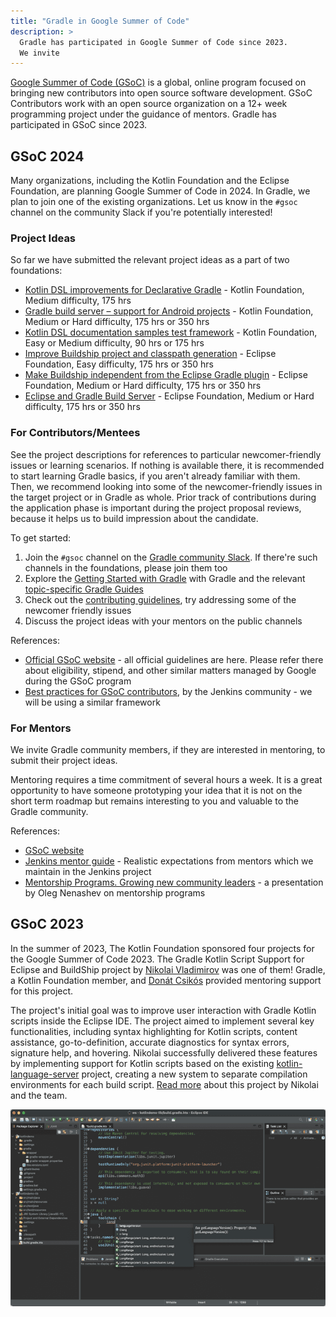 ```yaml
---
title: "Gradle in Google Summer of Code"
description: >
  Gradle has participated in Google Summer of Code since 2023.
  We invite 
---
```


[Google Summer of Code (GSoC)](https://summerofcode.withgoogle.com/) is a global,
online program focused on bringing new contributors into open source software development.
GSoC Contributors work with an open source organization on a 12+ week programming project
under the guidance of mentors.
Gradle has participated in GSoC since 2023.

## GSoC 2024

Many organizations, including the Kotlin Foundation and the Eclipse Foundation, are planning Google Summer of Code in 2024.
In Gradle, we plan to join one of the existing organizations.
Let us know in the `#gsoc` channel on the community Slack if you're potentially interested!

### Project Ideas

So far we have submitted the relevant project ideas as a part of two foundations:

- [Kotlin DSL improvements for Declarative Gradle](https://kotlinlang.org/docs/gsoc-2024.html#kotlin-dsl-improvements-for-declarative-gradle-medium-175-hrs) -
  Kotlin Foundation, Medium difficulty, 175 hrs
- [Gradle build server – support for Android projects](https://kotlinlang.org/docs/gsoc-2024.html#gradle-build-server-support-for-android-projects-medium-or-hard-175-hrs-or-350-hrs) -
  Kotlin Foundation, Medium or Hard difficulty, 175 hrs or 350 hrs
- [Kotlin DSL documentation samples test framework](https://kotlinlang.org/docs/gsoc-2024.html#kotlin-dsl-documentation-samples-test-framework-easy-or-medium-90-hrs-or-175-hrs) -
  Kotlin Foundation, Easy or Medium difficulty, 90 hrs or 175 hrs
- [Improve Buildship project and classpath generation](https://gitlab.eclipse.org/eclipsefdn/emo-team/gsoc-at-the-ef/-/issues/7) -
  Eclipse Foundation, Easy difficulty, 175 hrs or 350 hrs
- [Make Buildship independent from the Eclipse Gradle plugin](https://gitlab.eclipse.org/eclipsefdn/emo-team/gsoc-at-the-ef/-/issues/6) -
  Eclipse Foundation, Medium or Hard difficulty, 175 hrs or 350 hrs
- [Eclipse and Gradle Build Server](https://gitlab.eclipse.org/eclipsefdn/emo-team/gsoc-at-the-ef/-/issues/5) -
  Eclipse Foundation, Medium or Hard difficulty, 175 hrs or 350 hrs

### For Contributors/Mentees

See the project descriptions for references to particular newcomer-friendly issues or
learning scenarios.
If nothing is available there, it is recommended to start learning Gradle basics, if you aren't already familiar with them.
Then, we recommend looking into some of the newcomer-friendly issues in the target project or in Gradle as whole.
Prior track of contributions during the application phase is important during the project proposal reviews,
because it helps us to build impression about the candidate.

To get started:

1. Join the `#gsoc` channel on the [Gradle community Slack](https://gradle.org/slack-invite).
  If there're such channels in the foundations, please join them too
2. Explore the [Getting Started with Gradle](https://docs.gradle.org/current/userguide/getting_started_eng.html) with Gradle and the relevant [topic-specific Gradle Guides](https://gradle.org/guides/)
3. Check out the [contributing guidelines](../../contributing/README.md), try addressing some of the newcomer friendly issues
4. Discuss the project ideas with your mentors on the public channels

References:

- [Official GSoC website](https://summerofcode.withgoogle.com/) -
  all official guidelines are here. Please refer there about eligibility, stipend, and other similar matters managed by Google during the GSoC program
- [Best practices for GSoC contributors](https://www.jenkins.io/projects/gsoc/students/),
  by the Jenkins community - we will be using a similar framework

### For Mentors

We invite Gradle community members, if they are interested in mentoring, to submit their project ideas.

Mentoring requires a time commitment of several hours a week.
It is a great opportunity to have someone prototyping your idea
that it is not on the short term roadmap
but remains interesting to you and valuable to the Gradle community.

References:

- [GSoC website](https://summerofcode.withgoogle.com/)
- [Jenkins mentor guide](https://www.jenkins.io/projects/gsoc/mentors/) -
  Realistic expectations from mentors which we maintain in the Jenkins project
- [Mentorship Programs. Growing new community leaders](https://speakerdeck.com/onenashev/mentorship-programs-growing-new-team-and-community-leaders) -
  a presentation by Oleg Nenashev on mentorship programs

## GSoC 2023

In the summer of 2023, The Kotlin Foundation sponsored four projects for the Google Summer of Code 2023.
The Gradle Kotlin Script Support for Eclipse and BuildShip project by [Nikolai Vladimirov](https://www.linkedin.com/in/vladimir0v/) was one of them!
Gradle, a Kotlin Foundation member, and [Donát Csikós](https://github.com/donat) provided mentoring support for this project.

The project's initial goal was to improve user interaction with Gradle Kotlin scripts inside the Eclipse IDE.
The project aimed to implement several key functionalities, including syntax highlighting for Kotlin scripts, content assistance, go-to-definition, accurate diagnostics for syntax errors, signature help, and hovering.
Nikolai successfully delivered these features by implementing support for Kotlin scripts based on the existing [kotlin-language-server](https://github.com/fwcd/kotlin-language-server) project,
creating a new system to separate compilation environments for each build script.
[Read more](https://kotlinfoundation.org/news/gsoc-2023-eclipse-gradle-kotlin/) about this project by Nikolai and the team.

![Syntax highlighting for .kts scripts in Eclipse IDE](./2023/buildship-syntax-demo.png "Syntax highlighting for .kts scripts in Eclipse IDE")

